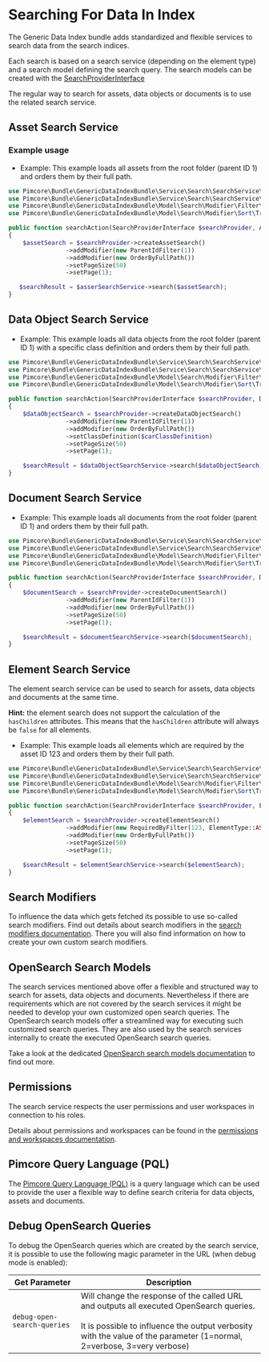 # Searching For Data In Index

The Generic Data Index bundle adds standardized and flexible services to search data from the search indices.

Each search is based on a search service (depending on the element type) and a search model defining the search query. The search models can be created with the [SearchProviderInterface](https://github.com/pimcore/generic-data-index-bundle/blob/1.x/src/Service/Search/SearchService/SearchProviderInterface.php)

The regular way to search for assets, data objects or documents is to use the related search service.

## Asset Search Service

### Example usage

- Example: This example loads all assets from the root folder (parent ID 1) and orders them by their full path.
```php
use Pimcore\Bundle\GenericDataIndexBundle\Service\Search\SearchService\SearchProviderInterface;
use Pimcore\Bundle\GenericDataIndexBundle\Service\Search\SearchService\Asset\AssetSearchServiceInterface;
use Pimcore\Bundle\GenericDataIndexBundle\Model\Search\Modifier\Filter\Tree\ParentIdFilter;
use Pimcore\Bundle\GenericDataIndexBundle\Model\Search\Modifier\Sort\Tree\OrderByFullPath;

public function searchAction(SearchProviderInterface $searchProvider, AssetSearchServiceInterface $asserSearchService)
{
    $assetSearch = $searchProvider->createAssetSearch()
                ->addModifier(new ParentIdFilter(1))
                ->addModifier(new OrderByFullPath())
                ->setPageSize(50)
                ->setPage(1);

   $searchResult = $asserSearchService->search($assetSearch);
}
```

## Data Object Search Service

- Example: This example loads all data objects from the root folder (parent ID 1) with a specific class definition and orders them by their full path.
```php
use Pimcore\Bundle\GenericDataIndexBundle\Service\Search\SearchService\SearchProviderInterface;
use Pimcore\Bundle\GenericDataIndexBundle\Service\Search\SearchService\DataObject\DataObjectSearchServiceInterface;
use Pimcore\Bundle\GenericDataIndexBundle\Model\Search\Modifier\Filter\Tree\ParentIdFilter;
use Pimcore\Bundle\GenericDataIndexBundle\Model\Search\Modifier\Sort\Tree\OrderByFullPath;

public function searchAction(SearchProviderInterface $searchProvider, DataObjectSearchServiceInterface $dataObjectSearchService)
{
    $dataObjectSearch = $searchProvider->createDataObjectSearch()
                ->addModifier(new ParentIdFilter(1))
                ->addModifier(new OrderByFullPath())
                ->setClassDefinition($carClassDefinition)
                ->setPageSize(50)
                ->setPage(1);

    $searchResult = $dataObjectSearchService->search($dataObjectSearch);
}
```


## Document Search Service

- Example: This example loads all documents from the root folder (parent ID 1) and orders them by their full path.
```php
use Pimcore\Bundle\GenericDataIndexBundle\Service\Search\SearchService\SearchProviderInterface;
use Pimcore\Bundle\GenericDataIndexBundle\Service\Search\SearchService\Document\DocumentSearchServiceInterface;
use Pimcore\Bundle\GenericDataIndexBundle\Model\Search\Modifier\Filter\Tree\ParentIdFilter;
use Pimcore\Bundle\GenericDataIndexBundle\Model\Search\Modifier\Sort\Tree\OrderByFullPath;

public function searchAction(SearchProviderInterface $searchProvider, DocumentSearchServiceInterface $documentSearchService)
{
    $documentSearch = $searchProvider->createDocumentSearch()
                ->addModifier(new ParentIdFilter(1))
                ->addModifier(new OrderByFullPath())
                ->setPageSize(50)
                ->setPage(1);

    $searchResult = $documentSearchService->search($documentSearch);
}
```

## Element Search Service

The element search service can be used to search for assets, data objects and documents at the same time.

**Hint:** the element search does not support the calculation of the `hasChildren` attributes. This means that the `hasChildren` attribute will always be `false` for all elements.

- Example: This example loads all elements which are required by the asset ID 123 and orders them by their full path.
```php
use Pimcore\Bundle\GenericDataIndexBundle\Service\Search\SearchService\SearchProviderInterface;
use Pimcore\Bundle\GenericDataIndexBundle\Service\Search\SearchService\Element\ElementSearchServiceInterface;
use Pimcore\Bundle\GenericDataIndexBundle\Model\Search\Modifier\Filter\Dependency\RequiredByFilter;
use Pimcore\Bundle\GenericDataIndexBundle\Model\Search\Modifier\Sort\Tree\OrderByFullPath;

public function searchAction(SearchProviderInterface $searchProvider, ElementSearchServiceInterface $elementSearchService)
{
    $elementSearch = $searchProvider->createElementSearch()
                ->addModifier(new RequiredByFilter(123, ElementType::ASSET))
                ->addModifier(new OrderByFullPath())
                ->setPageSize(50)
                ->setPage(1);

    $searchResult = $elementSearchService->search($elementSearch);
}
```

## Search Modifiers

To influence the data which gets fetched its possible to use so-called search modifiers.
Find out details about search modifiers in the [search modifiers documentation](05_Search_Modifiers/README.md). There you will also find information on how to create your own custom search modifiers.

## OpenSearch Search Models
The search services mentioned above offer a flexible and structured way to search for assets, data objects and documents. Nevertheless if there are requirements which are not covered by the search services it might be needed to develop your own customized open search queries. The OpenSearch search models offer a streamlined way for executing such customized search queries. They are also used by the search services internally to create the executed OpenSearch search queries.

Take a look at the dedicated [OpenSearch search models documentation](06_OpenSearch_Search_Models/README.md) to find out more.

## Permissions
The search service respects the user permissions and user workspaces in connection to his roles.

Details about permissions and workspaces can be found in the [permissions and workspaces documentation](08_Permissions_Workspaces/README.md).

## Pimcore Query Language (PQL)
The [Pimcore Query Language (PQL)](./09_Pimcore_Query_Language/README.md) is a query language which can be used to provide the user a flexible way to define search criteria for data objects, assets and documents.


## Debug OpenSearch Queries
To debug the OpenSearch queries which are created by the search service, it is possible to use the following magic parameter in the URL (when debug mode is enabled):

| Get Parameter             | Description                                                                                                                                                                                                    |
|---------------------------|----------------------------------------------------------------------------------------------------------------------------------------------------------------------------------------------------------------|
| `debug-open-search-queries` | Will change the response of the called URL and outputs all executed OpenSearch queries. <br/><br/>It is possible to influence the output verbosity with the value of the parameter (1=normal, 2=verbose, 3=very verbose) |
